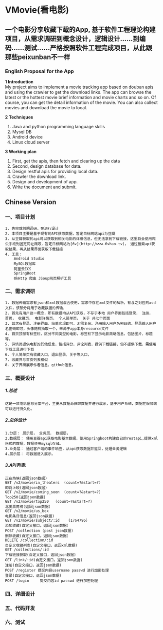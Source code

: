 # VMovie(看电影)
## 一个电影分享收藏下载的App, 基于软件工程理论构建项目，从需求调研到概念设计，逻辑设计......到编码......测试......严格按照软件工程完成项目，从此跟那些peixunban不一样
### English Proposal for the App  

**1 Introduction**  
My project aims to implement a movie tracking app based on douban apis and using the crawler to get the download links. The app can browse the latest or the hottest movie brief information and movie charts and so on. Of course, you can get the detail information of the movie. You can also collect movies and download the movie to local.

**2 Techniques** 
1) Java and python programming language skills
2) Mysql DB 
3) Android device
4) Linux cloud server

**3 Working plan**
1) First, get the apis, then fetch and clearing up the data
2) Second, design database for data.
2) Design restful apis for providing local data.
3) Crawler the download link.
3) Design and development of app.
4) Write the document and submit.
## Chinese Version
### 一、项目计划　
	1. 先完成前期调研，在进行设计 
	2. 本项目主要是基于现有的API获取数据，暂定目标网站api为豆瓣  
	3. 从豆瓣获取的api可以获取到相关电影的详细信息，但无法拿到下载链接，这里将会使用爬虫手段到固定网址爬取，暂定目标网站为[6v](http://www.6vhao.tv)， 通过搜索api获取结果，再从结果界面获取下载链接  
	4. 工具：  
		Android Studio
		MySQL数据库 
		阿里云ECS
		SpringBoot 
		OkHttp 爬虫 JSoup网页解析工具  
### 二、需求调研　
	1. 数据传输需求有json和xml数据混合使用，需求中存在xml文件的解析，有与之对应的xsd文件，该部分将用于收藏数据的传输，
	2. 首先有用户这一概念，所有数据均从API获取，不存于本地 用户界面包括登录， 注册， 首页， 收藏页， 电影详情页， 个人简单页， 关于 共七个页面
	3. 其次有登录，注册界面，简单实现即可，无需复杂。注册输入用户名密码结，登录输入用户名密码即可，头像随机抽取一个，来源于app本身resource文件
	4. 首页顶部有标签栏，区分不同类型的电影，标签栏下显示电影简略信息，包括图片，标题等。
	5. 详情页提供电影的其他信息，包括评分，评论列表，提供下载链接，但不提供下载，需使用下载工具进行下载
	6. 个人简单页有收藏入口，退出登录，关于等入口，
	7. 收藏界与首页列表相似
	8. 关于界面展示作者信息，github信息。 
### 三、概要设计
##### 1.总述
	这是一款电影信息分享平台，主要从数据源获取数据并进行展示，基于用户系统，数据在服务端可以进行持久化。
##### 2.总体设计  
	1.分层： 展示层， 业务层， 数据层，
	2.数据层： 使用豆瓣api获取电影基本数据，使用Springboot构建自己的restapi,提供xml格式的数据，数据使用mysql存储。
	3.业务层： 通过客户端的事件响应，从api获取数据并返回，处理业务逻辑
	4.展示层： 将数据进入展示。
##### 3.API列表: 
	正在热映(返回json数据)
	GET /v2/movie/in_theaters  (count=?&start=?)
	即将上映(返回json数据)
	GET /v2/movie/coming_soon  (count=?&start=?)
	Top250(返回json数据)
	GET /v2/movie/top250   (count=?&start=?)
	北美票房榜(返回json数据)
	GET /v2/movie/us_box
	电影条目信息(返回json数据)
	GET /v2/movie/subject/:id    (1764796)
	添加收藏(自定义接口，返回json数据)
	POST /collection (post json数据)
	删除收藏(自定义接口，返回json数据)
	DELETE /collection/:id
	自定义收藏列表(自定义接口，返回xml数据)
	GET /collections/:id
	下载链接获取(自定义接口，返回json数据)
	GET /link/:id(自定义接口，返回json数据)
	注册(自定义接口，返回json数据)
	POST /register 提交内容username passwd 进行加密处理
	登录(自定义接口，返回json数据)
	POST /login     提交内容id passwd 进行加密处理
### 四、详细设计　

### 五、代码开发　　

### 六、测试　　
























